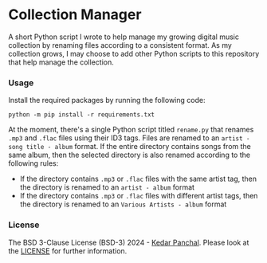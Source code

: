 # Collection Manager
A short Python script I wrote to help manage my growing digital music collection by renaming files according to a consistent format. As my collection grows, I may choose to add other Python scripts to this repository that help manage the collection.

### Usage
Install the required packages by running the following code:
```
python -m pip install -r requirements.txt
```

At the moment, there's a single Python script titled `rename.py` that renames `.mp3` and `.flac` files using their ID3 tags. Files are renamed to an `artist - song title - album` format. If the entire directory contains songs from the same album, then the selected directory is also renamed according to the following rules:  
* If the directory contains `.mp3` or `.flac` files with the same artist tag, then the directory is renamed to an `artist - album` format
* If the directory contains `.mp3` or `.flac` files with different artist tags, then the directory is renamed to an `Various Artists - album` format
  
### License
The BSD 3-Clause License (BSD-3) 2024 - [Kedar Panchal](https://github.com/KedarPanchal). Please look at the
[LICENSE](LICENSE) for further information.